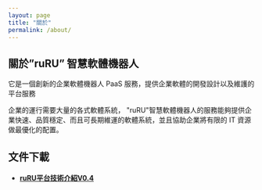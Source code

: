 ```yaml
---
layout: page
title: "關於"
permalink: /about/
---
```


## 關於”ruRU” 智慧軟體機器人
它是一個創新的企業軟體機器人 PaaS 服務，提供企業軟體的開發設計以及維護的平台服務

企業的運行需要大量的各式軟體系統， "ruRU"智慧軟體機器人的服務能夠提供企業快速、品質穩定、而且可長期維運的軟體系統，並且協助企業將有限的 IT 資源做最優化的配置。


## 文件下載
* #### [ruRU平台技術介紹V0.4](/doc/ruRU平台技術介紹2021024-V0.4.pdf)